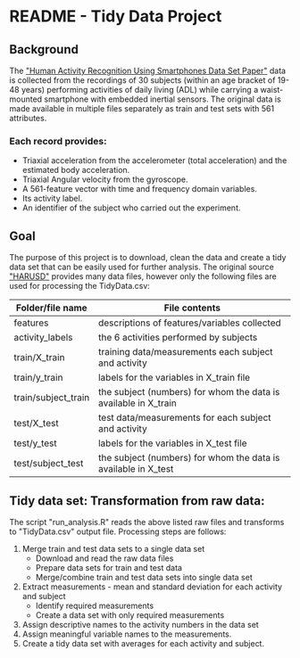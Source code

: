 
# README - Tidy Data Project 

## Background 

The ["Human Activity Recognition Using Smartphones Data Set Paper"](http://archive.ics.uci.edu/ml/datasets/Human+Activity+Recognition+Using+Smartphones) data is collected from the recordings of 30 subjects (within an age bracket of 19-48 years) performing activities of daily living (ADL) while carrying a waist-mounted smartphone with embedded inertial sensors. The original data is made available in multiple files separately as train and test sets with 561 attributes.  

### Each record provides:

- Triaxial acceleration from the accelerometer (total acceleration) and the estimated body acceleration.
- Triaxial Angular velocity from the gyroscope. 
- A 561-feature vector with time and frequency domain variables. 
- Its activity label. 
- An identifier of the subject who carried out the experiment.

## Goal
The purpose of this project is to download, clean the data and create a tidy data set that can be easily used for further analysis. The original source ["HARUSD"](http://archive.ics.uci.edu/ml/datasets/Human+Activity+Recognition+Using+Smartphones) provides many data files, however only the following files are used for processing the TidyData.csv:

Folder/file name | File contents
-------------- | --------------
features | descriptions of features/variables collected
activity_labels | the 6 activities performed by subjects
train/X_train | training data/measurements each subject and activity
train/y_train | labels for the variables in X_train file
train/subject_train | the subject (numbers) for whom the data is available in X_train
test/X_test | test data/measurements for each subject and activity
test/y_test | labels for the variables in X_test file
test/subject_test | the subject (numbers) for whom the data is available in X_test


## Tidy data set: Transformation from raw data:


The script "run_analysis.R" reads the above listed raw files and transforms to "TidyData.csv" output file. Processing steps are follows:

1. Merge train and test data sets to a single data set
    + Download and read the raw data files
    + Prepare data sets for train and test data
    + Merge/combine train and test data sets into single data set 
2. Extract measurements - mean and standard deviation for each activity and subject
    + Identify required measurements
    + Create a data set with only required measurements
3. Assign descriptive names to the activity numbers in the data set
4. Assign meaningful variable names to the measurements.
4. Create a tidy data set with averages for each activity and subject.




